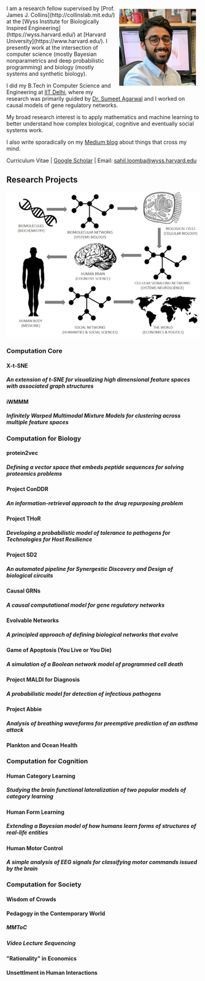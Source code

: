 <img vspace="10" hspace="10" align="right" width="200" height="200" src="/images/sloomba.jpg">
I am a research fellow supervised by [Prof. James J. Collins](http://collinslab.mit.edu/) at the [Wyss Institute for Biologically Inspired Engineering](https://wyss.harvard.edu/) at [Harvard University](https://www.harvard.edu/). I presently work at the intersection of computer science (mostly Bayesian nonparametrics and deep probabilistic programming) and biology (mostly systems and synthetic biology). 

I did my B.Tech in Computer Science and Engineering at [IIT Delhi](http://www.iitd.ac.in/), where my research was primarily guided by [Dr. Sumeet Agarwal](http://web.iitd.ac.in/~sumeet/research.html) and I worked on causal models of gene regulatory networks.

My broad research interest is to apply mathematics and machine learning to better understand how complex biological, cognitive and eventually social systems work.

I also write sporadically on my [Medium blog](https://medium.com/@sahilloomba) about things that cross my mind. 

Curriculum Vitae | [Google Scholar](https://scholar.google.com/citations?user=uuwcbrAAAAAJ) | Email: <sahil.loomba@wyss.harvard.edu>

## Research Projects
![Hierarchical Organization of the World](/images/organization_of_the_world.jpg)
### Computation Core

#### X-t-SNE
##### An extension of t-SNE for visualizing high dimensional feature spaces with associated graph structures

#### iWMMM
##### Infinitely Warped Multimodal Mixture Models for clustering across multiple feature spaces

### Computation for Biology

#### protein2vec
##### Defining a vector space that embeds peptide sequences for solving proteomics problems


#### Project ConDDR
##### An information-retrieval approach to the drug repurposing problem

#### Project THoR
##### Developing a probabilistic model of tolerance to pathogens for Technologies for Host Resilience

#### Project SD2
##### An automated pipeline for Synergestic Discovery and Design of biological circuits

#### Causal GRNs
##### A causal computational model for gene regulatory networks

#### Evolvable Networks
##### A principled approach of defining biological networks that evolve

#### Game of Apoptosis (You Live or You Die)
##### A simulation of a Boolean network model of programmed cell death

#### Project MALDI for Diagnosis
##### A probabilistic model for detection of infectious pathogens

#### Project Abbie
##### Analysis of breathing waveforms for preemptive prediction of an asthma attack

#### Plankton and Ocean Health

### Computation for Cognition

#### Human Category Learning
##### Studying the brain functional lateralization of two popular models of category learning

#### Human Form Learning
##### Extending a Bayesian model of how humans learn forms of structures of real-life entities

#### Human Motor Control
##### A simple analysis of EEG signals for classifying motor commands issued by the brain

### Computation for Society

#### Wisdom of Crowds

#### Pedagogy in the Contemporary World

##### MMToC

##### Video Lecture Sequencing

#### "Rationality" in Economics

#### Unsettlment in Human Interactions
